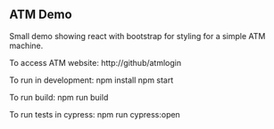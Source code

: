 ## ATM Demo

Small demo showing react with bootstrap for styling for a simple ATM machine.

To access ATM website: http://github/atmlogin

To run in development: npm install 
											 npm start

To run build: npm run build

To run tests in cypress: npm run cypress:open

